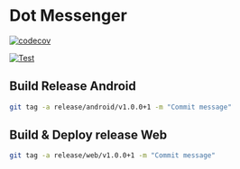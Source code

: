 # Dot Messenger

[![codecov](https://codecov.io/gh/bynicodevelop/com_nicodevelop_dot_messenger/branch/main/graph/badge.svg?token=LT1D00JH4T)](https://codecov.io/gh/bynicodevelop/com_nicodevelop_dot_messenger)


[![Test](https://github.com/bynicodevelop/com_nicodevelop_dot_messenger/actions/workflows/ci.yaml/badge.svg)](https://github.com/bynicodevelop/com_nicodevelop_dot_messenger/actions/workflows/ci.yaml) 

## Build Release Android

```bash
git tag -a release/android/v1.0.0+1 -m "Commit message"
```

## Build & Deploy release Web

```bash
git tag -a release/web/v1.0.0+1 -m "Commit message"
```